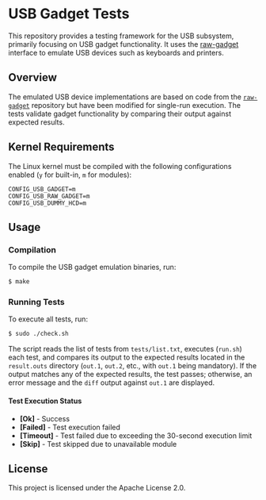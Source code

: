 # USB Gadget Tests
This repository provides a testing framework for the USB subsystem, primarily focusing on USB gadget functionality. It uses the [raw-gadget](https://github.com/xairy/raw-gadget) interface to emulate USB devices such as keyboards and printers.

## Overview
The emulated USB device implementations are based on code from the [`raw-gadget`](https://github.com/xairy/raw-gadget) repository but have been modified for single-run execution. The tests validate gadget functionality by comparing their output against expected results.

## Kernel Requirements
The Linux kernel must be compiled with the following configurations enabled (`y` for built-in, `m` for modules):

```plaintext
CONFIG_USB_GADGET=m
CONFIG_USB_RAW_GADGET=m
CONFIG_USB_DUMMY_HCD=m
```
## Usage
### Compilation
To compile the USB gadget emulation binaries, run:
```bash
$ make
```
### Running Tests
To execute all tests, run:
```bash
$ sudo ./check.sh
```
The script reads the list of tests from `tests/list.txt`, executes (`run.sh`) each test, and compares its output to the expected results located in the `result.outs` directory (`out.1`, `out.2`, etc., with `out.1` being mandatory). If the output matches any of the expected results, the test passes; otherwise, an error message and the `diff` output against `out.1` are displayed.

#### Test Execution Status

- **[Ok]** - Success
- **[Failed]** - Test execution failed
- **[Timeout]** - Test failed due to exceeding the 30-second execution limit
- **[Skip]** - Test skipped due to unavailable module

## License
This project is licensed under the Apache License 2.0.
